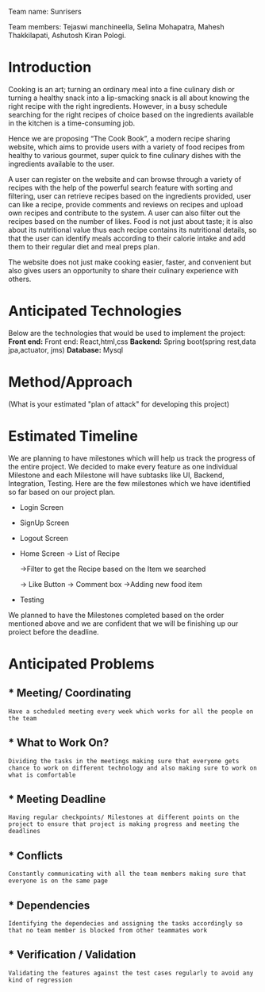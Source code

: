 Team name: Sunrisers

Team members: Tejaswi manchineella, Selina Mohapatra, Mahesh Thakkilapati, Ashutosh Kiran Pologi.

# Introduction

Cooking is an art; turning an ordinary meal into a fine culinary dish or turning a healthy snack into a lip-smacking snack is all about knowing the right recipe with the right ingredients. However, in a busy schedule searching for the right recipes of choice based on the ingredients available in the kitchen is a time-consuming job. 

Hence we are proposing “The Cook Book”, a modern recipe sharing website, which aims to provide users with a variety of food recipes from healthy to various gourmet, super quick to fine culinary dishes with the ingredients available to the user.  

A user can register on the website and can browse through a variety of recipes with the help of the powerful search feature with sorting and filtering, user can retrieve recipes based on the ingredients provided, user can like a recipe, provide comments and reviews on recipes and upload own recipes and contribute to the system. A user can also filter out the recipes based on the number of likes. Food is not just about taste; it is also about its nutritional value thus each recipe contains its nutritional details, so that the user can identify meals according to their calorie intake and add them to their regular diet and meal preps plan. 

The website does not just make cooking easier, faster, and convenient but also gives users an opportunity to share their culinary experience with others. 


# Anticipated Technologies

Below are the technologies that would be used to implement the project:
 __Front end:__ Front end:  React,html,css
__Backend:__ Spring boot(spring rest,data jpa,actuator, jms)
__Database:__ Mysql

# Method/Approach

(What is your estimated "plan of attack" for developing this project)

# Estimated Timeline

We are planning to have milestones which will help us track the progress of the entire project. 
We decided to make every feature as one individual Milestone and each Milestone will have subtasks like UI, Backend, Integration, Testing. Here are the few milestones which we have identified so far based on our project plan.
- Login Screen
- SignUp Screen
- Logout Screen
- Home Screen 
    -> List of Recipe

    ->Filter to get the Recipe based on the Item we searched
    
    -> Like Button
    -> Comment box
    ->Adding new food item
- Testing

We planned to have the Milestones completed based on the order mentioned above and we are confident that we will be finishing up our proiect before the deadline.


# Anticipated Problems
## * Meeting/ Coordinating
    Have a scheduled meeting every week which works for all the people on the team
    
## * What to Work On?
    Dividing the tasks in the meetings making sure that everyone gets chance to work on different technology and also making sure to work on what is comfortable
    
## * Meeting Deadline
    Having regular checkpoints/ Milestones at different points on the project to ensure that project is making progress and meeting the deadlines
    
## * Conflicts
    Constantly communicating with all the team members making sure that everyone is on the same page
    
## * Dependencies
    Identifying the dependecies and assigning the tasks accordingly so that no team member is blocked from other teammates work
  
## * Verification / Validation
    Validating the features against the test cases regularly to avoid any kind of regression
